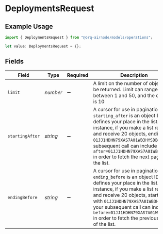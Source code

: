 # DeploymentsRequest

## Example Usage

```typescript
import { DeploymentsRequest } from "@orq-ai/node/models/operations";

let value: DeploymentsRequest = {};
```

## Fields

| Field                                                                                                                                                                                                                                                                                                                                   | Type                                                                                                                                                                                                                                                                                                                                    | Required                                                                                                                                                                                                                                                                                                                                | Description                                                                                                                                                                                                                                                                                                                             |
| --------------------------------------------------------------------------------------------------------------------------------------------------------------------------------------------------------------------------------------------------------------------------------------------------------------------------------------- | --------------------------------------------------------------------------------------------------------------------------------------------------------------------------------------------------------------------------------------------------------------------------------------------------------------------------------------- | --------------------------------------------------------------------------------------------------------------------------------------------------------------------------------------------------------------------------------------------------------------------------------------------------------------------------------------- | --------------------------------------------------------------------------------------------------------------------------------------------------------------------------------------------------------------------------------------------------------------------------------------------------------------------------------------- |
| `limit`                                                                                                                                                                                                                                                                                                                                 | *number*                                                                                                                                                                                                                                                                                                                                | :heavy_minus_sign:                                                                                                                                                                                                                                                                                                                      | A limit on the number of objects to be returned. Limit can range between 1 and 50, and the default is 10                                                                                                                                                                                                                                |
| `startingAfter`                                                                                                                                                                                                                                                                                                                         | *string*                                                                                                                                                                                                                                                                                                                                | :heavy_minus_sign:                                                                                                                                                                                                                                                                                                                      | A cursor for use in pagination. `starting_after` is an object ID that defines your place in the list. For instance, if you make a list request and receive 20 objects, ending with `01JJ1HDHN79XAS7A01WB3HYSDB`, your subsequent call can include `after=01JJ1HDHN79XAS7A01WB3HYSDB` in order to fetch the next page of the list.       |
| `endingBefore`                                                                                                                                                                                                                                                                                                                          | *string*                                                                                                                                                                                                                                                                                                                                | :heavy_minus_sign:                                                                                                                                                                                                                                                                                                                      | A cursor for use in pagination. `ending_before` is an object ID that defines your place in the list. For instance, if you make a list request and receive 20 objects, starting with `01JJ1HDHN79XAS7A01WB3HYSDB`, your subsequent call can include `before=01JJ1HDHN79XAS7A01WB3HYSDB` in order to fetch the previous page of the list. |